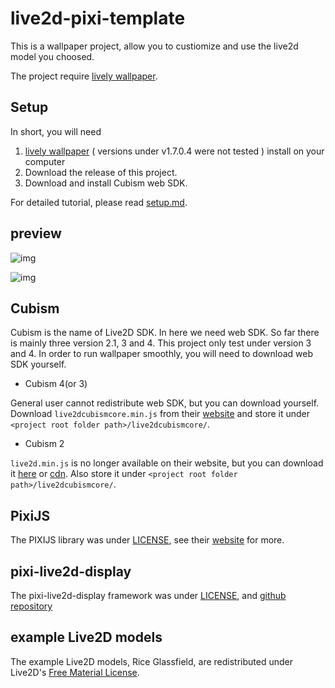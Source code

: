 # live2d-pixi-template

This is a wallpaper project, allow you to custiomize and use the live2d model you choosed.
<!--lack of short intro-->
The project require [lively wallpaper](https://rocksdanister.github.io/lively/).

## Setup

In short, you will need
1.  [lively wallpaper](https://rocksdanister.github.io/lively/) ( versions under v1.7.0.4 were not tested ) install on your computer
2.  Download the release of this project.
3.  Download and install Cubism web SDK.

For detailed tutorial, please read [setup.md](/setup.md).

## preview

![img](https://i.imgur.com/UXUWL9S.png)

![img](https://i.imgur.com/YOzyM7W.png)

## Cubism

Cubism is the name of Live2D SDK. In here we need web SDK. So far there is mainly three version 2.1, 3 and 4.
This project only test under version 3 and 4.
In order to run wallpaper smoothly, you will need to download web SDK yourself.

- Cubism 4(or 3) 

General user cannot redistribute web SDK, but you can download yourself.
Download `live2dcubismcore.min.js` from their [website](https://www.live2d.com/download/cubism-sdk/download-web/) and store it under `<project root folder path>/live2dcubismcore/`.

- Cubism 2

 `live2d.min.js` is no longer available on their website, but you can download it [here](https://github.com/dylanNew/live2d/tree/master/webgl/Live2D/lib) or [cdn](https://cdn.jsdelivr.net/gh/dylanNew/live2d/webgl/Live2D/lib/live2d.min.js). Also store it under `<project root folder path>/live2dcubismcore/`.

## PixiJS

The PIXIJS library was under [LICENSE](https://raw.githubusercontent.com/pixijs/pixijs/dev/LICENSE), see their [website](https://pixijs.com/) for more.

## pixi-live2d-display

The pixi-live2d-display framework was under [LICENSE](https://raw.githubusercontent.com/guansss/pixi-live2d-display/master/LICENSE), and [github repository](https://github.com/guansss/pixi-live2d-display)

## example Live2D models

The example Live2D models, Rice Glassfield, are redistributed under Live2D's [Free Material License](https://www.live2d.jp/en/terms/live2d-free-material-license-agreement/).